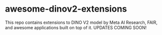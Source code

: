 # awesome-dinov2-extensions
This repo contains extensions to DINO V2 model by Meta AI Research, FAIR, and awesome applications built on top of it. 
UPDATES COMING SOON! 

